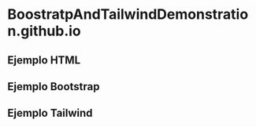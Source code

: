 # BoostratpAndTailwindDemonstration.github.io

## Ejemplo HTML

## Ejemplo Bootstrap

## Ejemplo Tailwind
